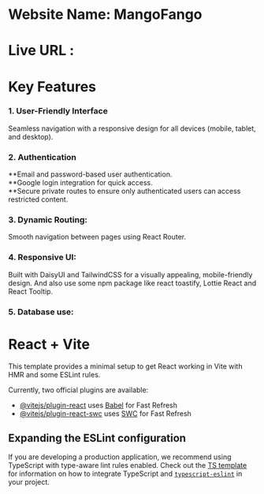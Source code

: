 # Website Name: MangoFango 

# Live URL :



# **Key Features**

### 1. User-Friendly Interface
Seamless navigation with a responsive design for all devices (mobile, tablet, and desktop).


### 2. Authentication
**Email and password-based user authentication.  
**Google login integration for quick access.  
**Secure private routes to ensure only authenticated users can access restricted content.

### 3. Dynamic Routing: 
Smooth navigation between pages using React Router.

### 4. Responsive UI: 
Built with DaisyUI and TailwindCSS for a visually appealing, mobile-friendly design. And also use some npm package like react toastify, Lottie React and React Tooltip.


### 5. Database use:













# React + Vite

This template provides a minimal setup to get React working in Vite with HMR and some ESLint rules.

Currently, two official plugins are available:

- [@vitejs/plugin-react](https://github.com/vitejs/vite-plugin-react/blob/main/packages/plugin-react) uses [Babel](https://babeljs.io/) for Fast Refresh
- [@vitejs/plugin-react-swc](https://github.com/vitejs/vite-plugin-react/blob/main/packages/plugin-react-swc) uses [SWC](https://swc.rs/) for Fast Refresh

## Expanding the ESLint configuration

If you are developing a production application, we recommend using TypeScript with type-aware lint rules enabled. Check out the [TS template](https://github.com/vitejs/vite/tree/main/packages/create-vite/template-react-ts) for information on how to integrate TypeScript and [`typescript-eslint`](https://typescript-eslint.io) in your project.

